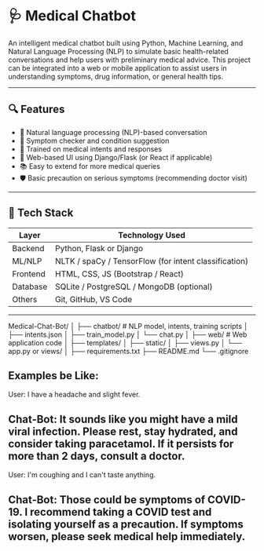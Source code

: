 # 🩺 Medical Chatbot

An intelligent medical chatbot built using Python, Machine Learning, and Natural Language Processing (NLP) to simulate basic health-related conversations and help users with preliminary medical advice. This project can be integrated into a web or mobile application to assist users in understanding symptoms, drug information, or general health tips.

---

## 🔍 Features

- 🤖 Natural language processing (NLP)-based conversation
- 💊 Symptom checker and condition suggestion
- 🧠 Trained on medical intents and responses
- 📱 Web-based UI using Django/Flask (or React if applicable)
- 📚 Easy to extend for more medical queries
- 🛡️ Basic precaution on serious symptoms (recommending doctor visit)

---

## 🧰 Tech Stack

| Layer         | Technology Used                          |
|---------------|-------------------------------------------|
| Backend       | Python, Flask or Django                  |
| ML/NLP        | NLTK / spaCy / TensorFlow (for intent classification) |
| Frontend      | HTML, CSS, JS (Bootstrap / React)        |
| Database      | SQLite / PostgreSQL / MongoDB (optional) |
| Others        | Git, GitHub, VS Code                     |

---

Medical-Chat-Bot/
│
├── chatbot/ # NLP model, intents, training scripts
│ ├── intents.json
│ ├── train_model.py
│ └── chat.py
│
├── web/ # Web application code
│ ├── templates/
│ ├── static/
│ ├── views.py
│ └── app.py or views/
│
├── requirements.txt
├── README.md
└── .gitignore

Examples be Like:
-----------------
User:
I have a headache and slight fever.

Chat-Bot:
It sounds like you might have a mild viral infection. Please rest, stay hydrated, and consider taking paracetamol. If it persists for more than 2 days, consult a doctor.
--------------------------------------------------------------------------------------------------------------------------------------------------------------------------
User:
I'm coughing and I can't taste anything.

Chat-Bot:
Those could be symptoms of COVID-19. I recommend taking a COVID test and isolating yourself as a precaution. If symptoms worsen, please seek medical help immediately.
------------------------------------------------------------------------------------------------------------------------------------------------------------------------
